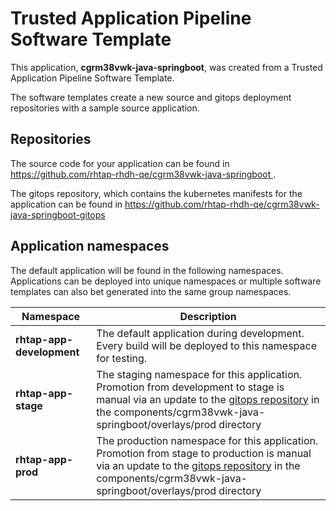 # Trusted Application Pipeline Software Template

This application, **cgrm38vwk-java-springboot**, was created from a Trusted Application Pipeline Software Template.

The software templates create a new source and gitops deployment repositories with a sample source application. 

## Repositories

The source code for your application can be found in [https://github.com/rhtap-rhdh-qe/cgrm38vwk-java-springboot ](https://github.com/rhtap-rhdh-qe/cgrm38vwk-java-springboot ).
 
The gitops repository, which contains the kubernetes manifests for the application can be found in 
[https://github.com/rhtap-rhdh-qe/cgrm38vwk-java-springboot-gitops ](https://github.com/rhtap-rhdh-qe/cgrm38vwk-java-springboot-gitops ) 

## Application namespaces 

The default application will be found in the following namespaces. Applications can be deployed into unique namespaces or multiple software templates can also bet generated into the same group namespaces.  

|  Namespace   |  Description   |  
| -------- | -------- |   
| **rhtap-app-development** | The default application during development. Every build will be deployed to this namespace for testing. | 
| **rhtap-app-stage** | The staging namespace for this application. Promotion from development to stage is manual via an update to the [gitops repository](https://github.com/rhtap-rhdh-qe/cgrm38vwk-java-springboot-gitops ) in the components/cgrm38vwk-java-springboot/overlays/prod directory |  
| **rhtap-app-prod** | The production namespace for this application. Promotion from stage to production is manual via an update to the [gitops repository](https://github.com/rhtap-rhdh-qe/cgrm38vwk-java-springboot-gitops ) in the components/cgrm38vwk-java-springboot/overlays/prod directory | 